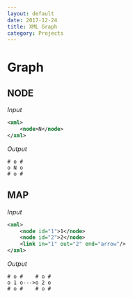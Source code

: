```yaml
---
layout: default
date: 2017-12-24
title: XML Graph
category: Projects
---
```


Graph
=====

NODE
----

*Input*
```xml
<xml>
	<node>N</node>
</xml>
```

*Output*
```
# o #
o N o
# o #
```

MAP
---

*Input*
```xml
<xml>
	<node id="1">1</node>
	<node id="2">2</node>
	<link in="1" out="2" end="arrow"/>
</xml>
```

*Output*
```
# o #    # o #
o 1 o--->o 2 o
# o #    # o #
```
